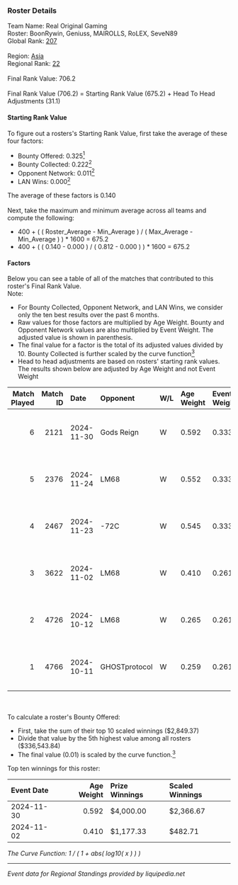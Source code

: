 ### Roster Details<br />
Team Name: Real Original Gaming<br />
Roster: BoonRywin, Geniuss, MAIROLLS, RoLEX, SeveN89<br />
Global Rank: [207](../../standings_global_2025_03_01.md)<br />
<br />
Region: [Asia]( ../../standings_asia_2025_03_01.md)<br />
Regional Rank: [22]( ../../standings_asia_2025_03_01.md)<br />
<br />
Final Rank Value:  706.2<br />
<br />
Final Rank Value (706.2) = Starting Rank Value (675.2) + Head To Head Adjustments (31.1)<br />

#### Starting Rank Value<br />
To figure out a rosters's Starting Rank Value, first take the average of these four factors:<br />
- Bounty Offered: 0.325[<sup>1</sup>](#table2)
- Bounty Collected: 0.222[<sup>2</sup>](#table1)
- Opponent Network: 0.011[<sup>2</sup>](#table1)
- LAN Wins: 0.000[<sup>2</sup>](#table1)

The average of these factors is 0.140<br />
<br />
Next, take the maximum and minimum average across all teams and compute the following:<br />
- 400 + ( ( Roster_Average - Min_Average ) / ( Max_Average - Min_Average ) ) * 1600 = 675.2
- 400 + ( ( 0.140 - 0.000 ) / ( 0.812 - 0.000 ) ) * 1600 = 675.2


#### Factors<br />
Below you can see a table of all of the matches that contributed to this roster's Final Rank Value.<br />
Note:<br />

- For Bounty Collected, Opponent Network, and LAN Wins, we consider only the ten best results over the past 6 months.
- Raw values for those factors are multiplied by Age Weight. Bounty and Opponent Network values are also multiplied by Event Weight. The adjusted value is shown in parenthesis.
- The final value for a factor is the total of its adjusted values divided by 10. Bounty Collected is further scaled by the curve function[<sup>3</sup>](#curveFunction)
- Head to head adjustments are based on rosters' starting rank values. The results shown below are adjusted by Age Weight and not Event Weight
<span id="table1"></span><br />


| Match Played | Match ID | Date       | Opponent      | W/L | Age Weight | Event Weight | Bounty Collected | Opponent Network | LAN Wins  | H2H Adj. | Roster                                       |
| -: | -: | :- | :- | :- | :- | :- | :- | :- | :- | -: | :- |
|            6 |     2121 | 2024-11-30 | Gods Reign    | W   | 0.592      | 0.333        | 0.011 (0.002)    | 0.451 (0.089)    | 0 (0.000) |     8.85 | BoonRywin, Geniuss, MAIROLLS, RoLEX, SeveN89 |
|            5 |     2376 | 2024-11-24 | LM68          | W   | 0.552      | 0.333        | 0.002 (0.000)    | 0.055 (0.010)    | 0 (0.000) |     7.01 | BoonRywin, Geniuss, MAIROLLS, RoLEX, SeveN89 |
|            4 |     2467 | 2024-11-23 | -72C          | W   | 0.545      | 0.333        | 0.001 (0.000)    | 0.000 (0.000)    | 0 (0.000) |     4.84 | BoonRywin, Geniuss, MAIROLLS, RoLEX, SeveN89 |
|            3 |     3622 | 2024-11-02 | LM68          | W   | 0.410      | 0.261        | 0.002 (0.000)    | 0.055 (0.006)    | 0 (0.000) |     5.38 | BoonRywin, Geniuss, MAIROLLS, RoLEX, SeveN89 |
|            2 |     4726 | 2024-10-12 | LM68          | W   | 0.265      | 0.261        | 0.002 (0.000)    | 0.055 (0.004)    | 0 (0.000) |     3.55 | BoonRywin, Geniuss, MAIROLLS, RoLEX, SeveN89 |
|            1 |     4766 | 2024-10-11 | GHOSTprotocol | W   | 0.259      | 0.261        | 0.000 (0.000)    | 0.014 (0.001)    | 0 (0.000) |     1.43 | BoonRywin, Geniuss, MAIROLLS, RoLEX, SeveN89 |

<br />
<span id="table2"></span><br />
To calculate a roster's Bounty Offered:<br />

- First, take the sum of their top 10 scaled winnings ($2,849.37)
- Divide that value by the 5th highest value among all rosters ($336,543.84)
- The final value (0.01) is scaled by the curve function.[<sup>3</sup>](#curveFunction)

Top ten winnings for this roster:<br />

| Event Date | Age Weight | Prize Winnings | Scaled Winnings |
| :- | -: | :- | :- |
| 2024-11-30 |      0.592 | $4,000.00      | $2,366.67       |
| 2024-11-02 |      0.410 | $1,177.33      | $482.71         |


<span id="curveFunction"></span>_The Curve Function: 1 / ( 1 + abs( log10( x ) ) )_<br />

---
_Event data for Regional Standings provided by liquipedia.net_<br />
